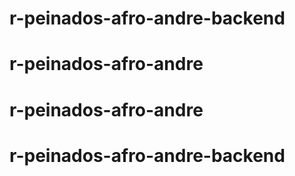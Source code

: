 # r-peinados-afro-andre-backend
# r-peinados-afro-andre
# r-peinados-afro-andre
# r-peinados-afro-andre-backend
